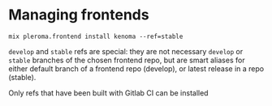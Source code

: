 # Managing frontends

`mix pleroma.frontend install kenoma --ref=stable`

`develop` and `stable` refs are special: they are not necessary `develop` or
`stable` branches of the chosen frontend repo, but are smart aliases for either
default branch of a frontend repo (develop), or latest release in a repo (stable).

Only refs that have been built with Gitlab CI can be installed